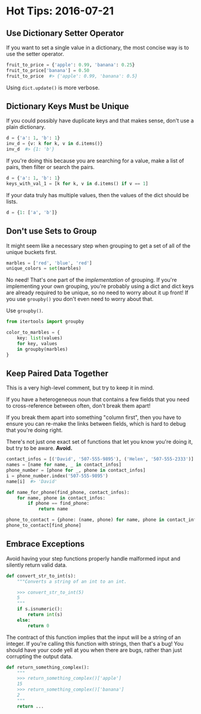 # Hot Tips: 2016-07-21

## Use Dictionary Setter Operator

If you want to set a single value in a dictionary, the most concise way is to use the setter operator.

```py
fruit_to_price = {'apple': 0.99, 'banana': 0.25}
fruit_to_price['banana'] = 0.50
fruit_to_price  #> {'apple': 0.99, 'banana': 0.5}
```

Using `dict.update()` is more verbose.

## Dictionary Keys Must be Unique

If you could possibly have duplicate keys and that makes sense, don't use a plain dictionary.

```py
d = {'a': 1, 'b': 1}
inv_d = {v: k for k, v in d.items()}
inv_d  #> {1: 'b'}
```

If you're doing this because you are searching for a value, make a list of pairs, then filter or search the pairs.

```py
d = {'a': 1, 'b': 1}
keys_with_val_1 = [k for k, v in d.items() if v == 1]
```

If your data truly has multiple values, then the values of the dict should be lists.

```py
d = {1: ['a', 'b']}
```

## Don't use Sets to Group

It might seem like a necessary step when grouping to get a set of all of the unique buckets first.

```py
marbles = ['red', 'blue', 'red']
unique_colors = set(marbles)
```

No need!
That's one part of the _implementation_ of grouping.
If you're implementing your own grouping, you're probably using a dict and dict keys are already required to be unique, so no need to worry about it up front!
If you use `groupby()` you don't even need to worry about that.

Use `groupby()`.

```py
from itertools import groupby

color_to_marbles = {
    key: list(values)
    for key, values
    in groupby(marbles)
}
```

## Keep Paired Data Together

This is a very high-level comment, but try to keep it in mind.

If you have a heterogeneous noun that contains a few fields that you need to cross-reference between often, don't break them apart!

If you break them apart into something "column first", then you have to ensure you can re-make the links between fields, which is hard to debug that you're doing right.

There's not just one exact set of functions that let you know you're doing it, but try to be aware.
**Avoid.**

```py
contact_infos = [('David', '507-555-9895'), ('Helen', '507-555-2333')]
names = [name for name, _ in contact_infos]
phone_number = [phone for _, phone in contact_infos]
i = phone_number.index('507-555-9895')
name[i]  #> 'David'
```

```py
def name_for_phone(find_phone, contact_infos):
    for name, phone in contact_infos:
        if phone == find_phone:
            return name
```

```py
phone_to_contact = {phone: (name, phone) for name, phone in contact_infos}
phone_to_contact[find_phone]
```

## Embrace Exceptions

Avoid having your step functions properly handle malformed input and silently return valid data.

```py
def convert_str_to_int(s):
    """Converts a string of an int to an int.

    >>> convert_str_to_int(5)
    5
    """
    if s.isnumeric():
        return int(s)
    else:
        return 0
```

The contract of this function implies that the input will be a string of an integer.
If you're calling this function with strings, then that's a bug!
You should have your code yell at you when there are bugs, rather than just corrupting the output data.

```py
def return_something_complex():
    """
    >>> return_something_complex()['apple']
    15
    >>> return_something_complex()['banana']
    2
    """
    return ...
```
